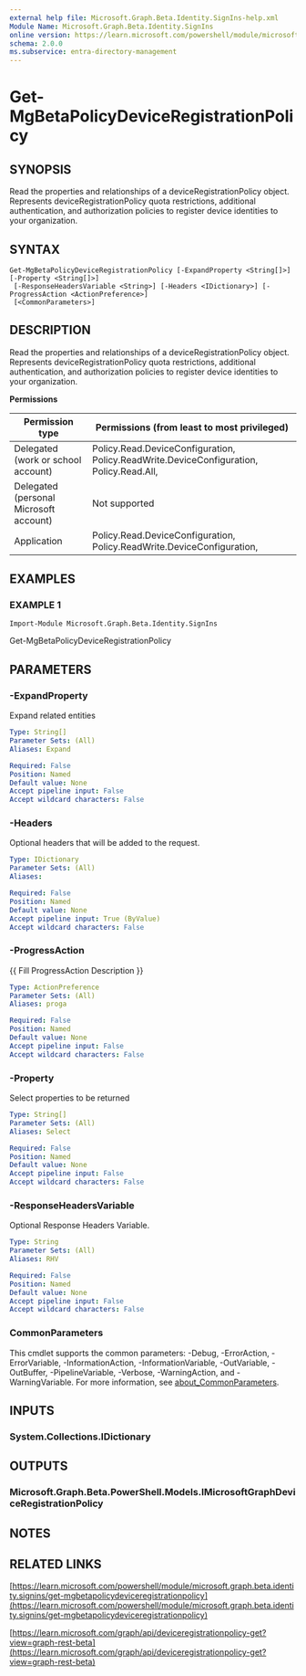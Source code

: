 ```yaml
---
external help file: Microsoft.Graph.Beta.Identity.SignIns-help.xml
Module Name: Microsoft.Graph.Beta.Identity.SignIns
online version: https://learn.microsoft.com/powershell/module/microsoft.graph.beta.identity.signins/get-mgbetapolicydeviceregistrationpolicy
schema: 2.0.0
ms.subservice: entra-directory-management
---
```


# Get-MgBetaPolicyDeviceRegistrationPolicy

## SYNOPSIS
Read the properties and relationships of a deviceRegistrationPolicy object.
Represents deviceRegistrationPolicy quota restrictions, additional authentication, and authorization policies to register device identities to your organization.

## SYNTAX

```
Get-MgBetaPolicyDeviceRegistrationPolicy [-ExpandProperty <String[]>] [-Property <String[]>]
 [-ResponseHeadersVariable <String>] [-Headers <IDictionary>] [-ProgressAction <ActionPreference>]
 [<CommonParameters>]
```

## DESCRIPTION
Read the properties and relationships of a deviceRegistrationPolicy object.
Represents deviceRegistrationPolicy quota restrictions, additional authentication, and authorization policies to register device identities to your organization.

**Permissions**

| Permission type | Permissions (from least to most privileged) |
| --------------- | ------------------------------------------  |
| Delegated (work or school account) | Policy.Read.DeviceConfiguration, Policy.ReadWrite.DeviceConfiguration, Policy.Read.All,  |
| Delegated (personal Microsoft account) | Not supported |
| Application | Policy.Read.DeviceConfiguration, Policy.ReadWrite.DeviceConfiguration,  |

## EXAMPLES

### EXAMPLE 1
```
Import-Module Microsoft.Graph.Beta.Identity.SignIns
```

Get-MgBetaPolicyDeviceRegistrationPolicy

## PARAMETERS

### -ExpandProperty
Expand related entities

```yaml
Type: String[]
Parameter Sets: (All)
Aliases: Expand

Required: False
Position: Named
Default value: None
Accept pipeline input: False
Accept wildcard characters: False
```

### -Headers
Optional headers that will be added to the request.

```yaml
Type: IDictionary
Parameter Sets: (All)
Aliases:

Required: False
Position: Named
Default value: None
Accept pipeline input: True (ByValue)
Accept wildcard characters: False
```

### -ProgressAction
{{ Fill ProgressAction Description }}

```yaml
Type: ActionPreference
Parameter Sets: (All)
Aliases: proga

Required: False
Position: Named
Default value: None
Accept pipeline input: False
Accept wildcard characters: False
```

### -Property
Select properties to be returned

```yaml
Type: String[]
Parameter Sets: (All)
Aliases: Select

Required: False
Position: Named
Default value: None
Accept pipeline input: False
Accept wildcard characters: False
```

### -ResponseHeadersVariable
Optional Response Headers Variable.

```yaml
Type: String
Parameter Sets: (All)
Aliases: RHV

Required: False
Position: Named
Default value: None
Accept pipeline input: False
Accept wildcard characters: False
```

### CommonParameters
This cmdlet supports the common parameters: -Debug, -ErrorAction, -ErrorVariable, -InformationAction, -InformationVariable, -OutVariable, -OutBuffer, -PipelineVariable, -Verbose, -WarningAction, and -WarningVariable. For more information, see [about_CommonParameters](http://go.microsoft.com/fwlink/?LinkID=113216).

## INPUTS

### System.Collections.IDictionary
## OUTPUTS

### Microsoft.Graph.Beta.PowerShell.Models.IMicrosoftGraphDeviceRegistrationPolicy
## NOTES

## RELATED LINKS

[https://learn.microsoft.com/powershell/module/microsoft.graph.beta.identity.signins/get-mgbetapolicydeviceregistrationpolicy](https://learn.microsoft.com/powershell/module/microsoft.graph.beta.identity.signins/get-mgbetapolicydeviceregistrationpolicy)

[https://learn.microsoft.com/graph/api/deviceregistrationpolicy-get?view=graph-rest-beta](https://learn.microsoft.com/graph/api/deviceregistrationpolicy-get?view=graph-rest-beta)























